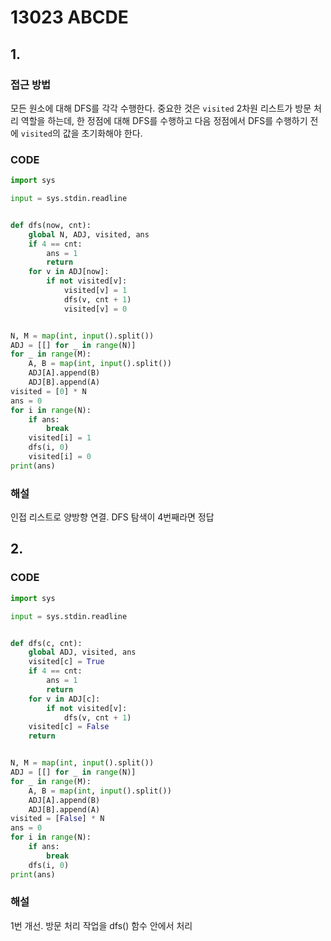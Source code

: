 # 13023 ABCDE



## 1.

### 접근 방법

모든 원소에 대해 DFS를 각각 수행한다. 중요한 것은 `visited` 2차원 리스트가 방문 처리 역할을 하는데, 한 정점에 대해 DFS를 수행하고 다음 정점에서 DFS를 수행하기 전에 `visited`의 값을 초기화해야 한다.

### CODE

```python
import sys

input = sys.stdin.readline


def dfs(now, cnt):
    global N, ADJ, visited, ans
    if 4 == cnt:
        ans = 1
        return
    for v in ADJ[now]:
        if not visited[v]:
            visited[v] = 1
            dfs(v, cnt + 1)
            visited[v] = 0


N, M = map(int, input().split())
ADJ = [[] for _ in range(N)]
for _ in range(M):
    A, B = map(int, input().split())
    ADJ[A].append(B)
    ADJ[B].append(A)
visited = [0] * N
ans = 0
for i in range(N):
    if ans:
        break
    visited[i] = 1
    dfs(i, 0)
    visited[i] = 0
print(ans)
```

### 해설

인접 리스트로 양방향 연결. DFS 탐색이 4번째라면 정답



## 2.

### CODE

```python
import sys

input = sys.stdin.readline


def dfs(c, cnt):
    global ADJ, visited, ans
    visited[c] = True
    if 4 == cnt:
        ans = 1
        return
    for v in ADJ[c]:
        if not visited[v]:
            dfs(v, cnt + 1)
    visited[c] = False
    return


N, M = map(int, input().split())
ADJ = [[] for _ in range(N)]
for _ in range(M):
    A, B = map(int, input().split())
    ADJ[A].append(B)
    ADJ[B].append(A)
visited = [False] * N
ans = 0
for i in range(N):
    if ans:
        break
    dfs(i, 0)
print(ans)
```

### 해설

1번 개선. 방문 처리 작업을 dfs() 함수 안에서 처리

